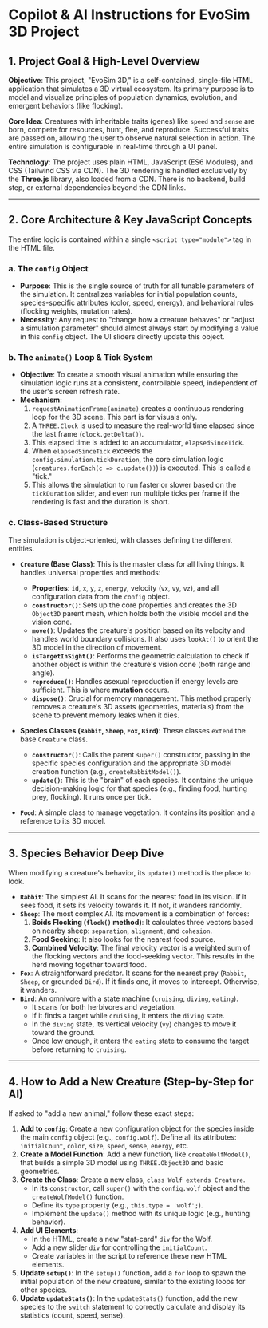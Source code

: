 # Copilot & AI Instructions for EvoSim 3D Project

## 1. Project Goal & High-Level Overview

**Objective**: This project, "EvoSim 3D," is a self-contained, single-file HTML application that simulates a 3D virtual ecosystem. Its primary purpose is to model and visualize principles of population dynamics, evolution, and emergent behaviors (like flocking).

**Core Idea**: Creatures with inheritable traits (genes) like `speed` and `sense` are born, compete for resources, hunt, flee, and reproduce. Successful traits are passed on, allowing the user to observe natural selection in action. The entire simulation is configurable in real-time through a UI panel.

**Technology**: The project uses plain HTML, JavaScript (ES6 Modules), and CSS (Tailwind CSS via CDN). The 3D rendering is handled exclusively by the **Three.js** library, also loaded from a CDN. There is no backend, build step, or external dependencies beyond the CDN links.

---

## 2. Core Architecture & Key JavaScript Concepts

The entire logic is contained within a single `<script type="module">` tag in the HTML file.

### a. The `config` Object
- **Purpose**: This is the single source of truth for all tunable parameters of the simulation. It centralizes variables for initial population counts, species-specific attributes (color, speed, energy), and behavioral rules (flocking weights, mutation rates).
- **Necessity**: Any request to "change how a creature behaves" or "adjust a simulation parameter" should almost always start by modifying a value in this `config` object. The UI sliders directly update this object.

### b. The `animate()` Loop & Tick System
- **Objective**: To create a smooth visual animation while ensuring the simulation logic runs at a consistent, controllable speed, independent of the user's screen refresh rate.
- **Mechanism**:
    1.  `requestAnimationFrame(animate)` creates a continuous rendering loop for the 3D scene. This part is for visuals only.
    2.  A `THREE.Clock` is used to measure the real-world time elapsed since the last frame (`clock.getDelta()`).
    3.  This elapsed time is added to an accumulator, `elapsedSinceTick`.
    4.  When `elapsedSinceTick` exceeds the `config.simulation.tickDuration`, the core simulation logic (`creatures.forEach(c => c.update())`) is executed. This is called a "tick."
    5.  This allows the simulation to run faster or slower based on the `tickDuration` slider, and even run multiple ticks per frame if the rendering is fast and the duration is short.

### c. Class-Based Structure
The simulation is object-oriented, with classes defining the different entities.

- **`Creature` (Base Class)**: This is the master class for all living things. It handles universal properties and methods:
    - **Properties**: `id`, `x`, `y`, `z`, `energy`, velocity (`vx`, `vy`, `vz`), and all configuration data from the `config` object.
    - **`constructor()`**: Sets up the core properties and creates the 3D `Object3D` parent mesh, which holds both the visible model and the vision cone.
    - **`move()`**: Updates the creature's position based on its velocity and handles world boundary collisions. It also uses `lookAt()` to orient the 3D model in the direction of movement.
    - **`isTargetInSight()`**: Performs the geometric calculation to check if another object is within the creature's vision cone (both range and angle).
    - **`reproduce()`**: Handles asexual reproduction if energy levels are sufficient. This is where **mutation** occurs.
    - **`dispose()`**: Crucial for memory management. This method properly removes a creature's 3D assets (geometries, materials) from the scene to prevent memory leaks when it dies.

- **Species Classes (`Rabbit`, `Sheep`, `Fox`, `Bird`)**: These classes `extend` the base `Creature` class.
    - **`constructor()`**: Calls the parent `super()` constructor, passing in the specific species configuration and the appropriate 3D model creation function (e.g., `createRabbitModel()`).
    - **`update()`**: This is the "brain" of each species. It contains the unique decision-making logic for that species (e.g., finding food, hunting prey, flocking). It runs once per tick.

- **`Food`**: A simple class to manage vegetation. It contains its position and a reference to its 3D model.

---

## 3. Species Behavior Deep Dive

When modifying a creature's behavior, its `update()` method is the place to look.

- **`Rabbit`**: The simplest AI. It scans for the nearest food in its vision. If it sees food, it sets its velocity towards it. If not, it wanders randomly.
- **`Sheep`**: The most complex AI. Its movement is a combination of forces:
    1.  **Boids Flocking (`flock()` method)**: It calculates three vectors based on nearby sheep: `separation`, `alignment`, and `cohesion`.
    2.  **Food Seeking**: It also looks for the nearest food source.
    3.  **Combined Velocity**: The final velocity vector is a weighted sum of the flocking vectors and the food-seeking vector. This results in the herd moving together toward food.
- **`Fox`**: A straightforward predator. It scans for the nearest prey (`Rabbit`, `Sheep`, or grounded `Bird`). If it finds one, it moves to intercept. Otherwise, it wanders.
- **`Bird`**: An omnivore with a state machine (`cruising`, `diving`, `eating`).
    - It scans for both herbivores and vegetation.
    - If it finds a target while `cruising`, it enters the `diving` state.
    - In the `diving` state, its vertical velocity (`vy`) changes to move it toward the ground.
    - Once low enough, it enters the `eating` state to consume the target before returning to `cruising`.

---

## 4. How to Add a New Creature (Step-by-Step for AI)

If asked to "add a new animal," follow these exact steps:

1.  **Add to `config`**: Create a new configuration object for the species inside the main `config` object (e.g., `config.wolf`). Define all its attributes: `initialCount`, `color`, `size`, `speed`, `sense`, `energy`, etc.
2.  **Create a Model Function**: Add a new function, like `createWolfModel()`, that builds a simple 3D model using `THREE.Object3D` and basic geometries.
3.  **Create the Class**: Create a new class, `class Wolf extends Creature`.
    - In its `constructor`, call `super()` with the `config.wolf` object and the `createWolfModel()` function.
    - Define its `type` property (e.g., `this.type = 'wolf';`).
    - Implement the `update()` method with its unique logic (e.g., hunting behavior).
4.  **Add UI Elements**:
    - In the HTML, create a new "stat-card" `div` for the Wolf.
    - Add a new slider `div` for controlling the `initialCount`.
    - Create variables in the script to reference these new HTML elements.
5.  **Update `setup()`**: In the `setup()` function, add a `for` loop to spawn the initial population of the new creature, similar to the existing loops for other species.
6.  **Update `updateStats()`**: In the `updateStats()` function, add the new species to the `switch` statement to correctly calculate and display its statistics (count, speed, sense).